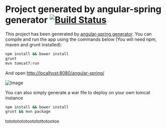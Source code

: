 Project generated by angular-spring generator [![Build Status](https://travis-ci.org/madtrax/sample-angular-spring.svg?branch=master)](https://travis-ci.org/madtrax/sample-angular-spring)
===================

This project has been generated by [angular-spring generator](https://github.com/madtrax/generator-angular-spring).
You can compile and run the app using the commands below (You will need npm, maven and grunt installed):

```bash
npm install && bower install
grunt
mvn tomcat7:run
```

And open [http://localhost:8080/angular-spring/](http://localhost:8080/angular-spring/)

![Image](http://imagizer.imageshack.us/a/img537/8286/EBBZOM.png)

You can also simply generate a war file to deploy on your own tomcat instance

```bash
npm install && bower install 
grunt && mvn package
```

totototototoototottotootoo

